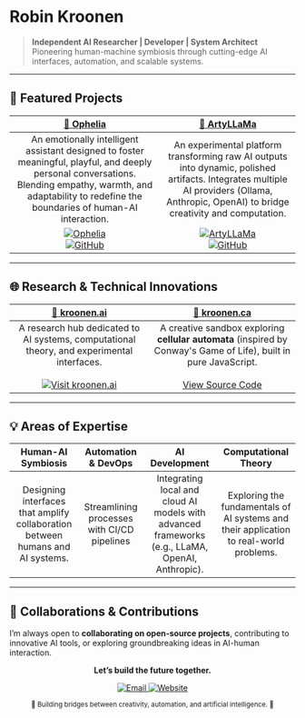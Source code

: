 # Robin Kroonen

> **Independent AI Researcher | Developer | System Architect**  
> Pioneering human-machine symbiosis through cutting-edge AI interfaces, automation, and scalable systems.

---

## 🚀 Featured Projects

| [💬 Ophelia](https://ophelia.chat) | [🎨 ArtyLLaMa](https://artyllama.com) |
| :--: | :--: |
| An emotionally intelligent assistant designed to foster meaningful, playful, and deeply personal conversations. Blending empathy, warmth, and adaptability to redefine the boundaries of human-AI interaction. | An experimental platform transforming raw AI outputs into dynamic, polished artifacts. Integrates multiple AI providers (Ollama, Anthropic, OpenAI) to bridge creativity and computation. |
| [![Ophelia](https://img.shields.io/badge/Visit-Ophelia-blue?style=flat-square)](https://ophelia.chat)<br>[![GitHub](https://img.shields.io/badge/GitHub-View_Code-black?style=flat-square&logo=github)](https://github.com/kroonen/Ophelia) | [![ArtyLLaMa](https://img.shields.io/badge/Visit-ArtyLLaMa-blue?style=flat-square)](https://artyllama.com)<br>[![GitHub](https://img.shields.io/badge/GitHub-View_Code-black?style=flat-square&logo=github)](https://github.com/ArtyLLaMa/ArtyLLaMa) |

---

## 🌐 Research & Technical Innovations

| [🧠 kroonen.ai](https://kroonen.ai) | [🔬 kroonen.ca](https://kroonen.ca) |
| :--: | :--: |
| A research hub dedicated to AI systems, computational theory, and experimental interfaces.<br><br>[![Visit kroonen.ai](https://img.shields.io/badge/Visit-kroonen.ai-blue?style=flat-square)](https://kroonen.ai) | A creative sandbox exploring **cellular automata** (inspired by Conway's Game of Life), built in pure JavaScript.<br><br>[View Source Code](https://github.com/kroonen/kroonen-ca) |

---

## 💡 Areas of Expertise

| **Human-AI Symbiosis** | **Automation & DevOps** | **AI Development** | **Computational Theory** |
| :--------------------: | :---------------------: | :---------------: | :----------------------: |
| Designing interfaces that amplify collaboration between humans and AI systems. | Streamlining processes with CI/CD pipelines | Integrating local and cloud AI models with advanced frameworks (e.g., LLaMA, OpenAI, Anthropic). | Exploring the fundamentals of AI systems and their application to real-world problems. |

---

## 🤝 Collaborations & Contributions
I’m always open to **collaborating on open-source projects**, contributing to innovative AI tools, or exploring groundbreaking ideas in AI-human interaction.

<div align="center">
  <p><strong>Let’s build the future together.</strong></p>
  <a href="mailto:hello@kroonen.ai">
    <img src="https://img.shields.io/badge/Contact-hello@kroonen.ai-red?style=flat-square&logo=gmail" alt="Email">
  </a>
  <a href="https://kroonen.ai">
    <img src="https://img.shields.io/badge/Visit-kroonen.ai-blue?style=flat-square" alt="Website">
  </a>

  <sub>🌌 Building bridges between creativity, automation, and artificial intelligence. 🌟</sub>
</div>
